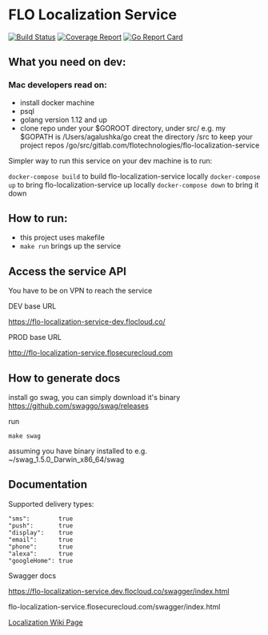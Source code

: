 # FLO Localization Service

[![Build Status](https://gitlab.com/flotechnologies/flo-localization-service/badges/master/build.svg)](https://gitlab.com/flotechnologies/flo-localization-service/commits/master) [![Coverage Report](https://gitlab.com/flotechnologies/flo-localization-service/badges/master/coverage.svg)](https://gitlab.com/flotechnologies/flo-localization-service/commits/master) [![Go Report Card](https://goreportcard.com/badge/gitlab.com/flotechnologies/flo-localization-service)](https://goreportcard.com/report/gitlab.com/flotechnologies/flo-localization-service)


## What you need on dev:

### Mac developers read on:

- install docker machine
- psql
- golang version 1.12 and up
- clone repo under your $GOROOT directory, under src/
  e.g.
  my $GOPATH is /Users/agalushka/go
  creat the directory /src to keep your project repos
  /go/src/gitlab.com/flotechnologies/flo-localization-service
  
Simpler way to run this service on your dev machine is to run:

`docker-compose build` to build flo-localization-service locally
`docker-compose up` to bring flo-localization-service up locally
`docker-compose down` to bring it down 
  
## How to run:

- this project uses makefile
- `make run` brings up the service
  
## Access the service API

You have to be on VPN to reach the service
  
DEV base URL

https://flo-localization-service-dev.flocloud.co/

PROD base URL

http://flo-localization-service.flosecurecloud.com

## How to generate docs

install go swag, you can simply download it's binary https://github.com/swaggo/swag/releases

run

`make swag`
 
assuming you have binary installed to e.g. ~/swag_1.5.0_Darwin_x86_64/swag

## Documentation

Supported delivery types:

	"sms":        true
	"push":       true
	"display":    true
	"email":      true
	"phone":      true
	"alexa":      true
	"googleHome": true

Swagger docs

https://flo-localization-service.dev.flocloud.co/swagger/index.html

flo-localization-service.flosecurecloud.com/swagger/index.html

[Localization Wiki Page](https://flotechnologies.atlassian.net/wiki/spaces/FLO/pages/774307868/Localization+Service)

  
